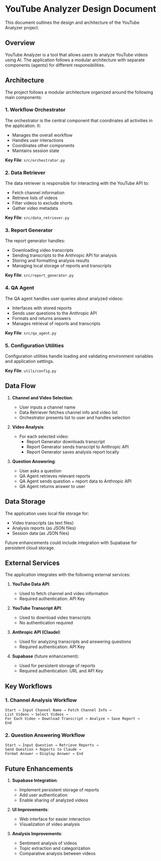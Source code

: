# YouTube Analyzer Design Document

This document outlines the design and architecture of the YouTube Analyzer project.

## Overview

YouTube Analyzer is a tool that allows users to analyze YouTube videos using AI. The application follows a modular architecture with separate components (agents) for different responsibilities.

## Architecture

The project follows a modular architecture organized around the following main components:

### 1. Workflow Orchestrator

The orchestrator is the central component that coordinates all activities in the application. It:

- Manages the overall workflow
- Handles user interactions
- Coordinates other components
- Maintains session state

**Key File**: `src/orchestrator.py`

### 2. Data Retriever

The data retriever is responsible for interacting with the YouTube API to:

- Fetch channel information
- Retrieve lists of videos
- Filter videos to exclude shorts
- Gather video metadata

**Key File**: `src/data_retriever.py`

### 3. Report Generator

The report generator handles:

- Downloading video transcripts
- Sending transcripts to the Anthropic API for analysis
- Storing and formatting analysis results
- Managing local storage of reports and transcripts

**Key File**: `src/report_generator.py`

### 4. QA Agent

The QA agent handles user queries about analyzed videos:

- Interfaces with stored reports
- Sends user questions to the Anthropic API
- Formats and returns answers
- Manages retrieval of reports and transcripts

**Key File**: `src/qa_agent.py`

### 5. Configuration Utilities

Configuration utilities handle loading and validating environment variables and application settings.

**Key File**: `utils/config.py`

## Data Flow

1. **Channel and Video Selection**:
   - User inputs a channel name
   - Data Retriever fetches channel info and video list
   - Orchestrator presents list to user and handles selection

2. **Video Analysis**:
   - For each selected video:
     - Report Generator downloads transcript
     - Report Generator sends transcript to Anthropic API
     - Report Generator saves analysis report locally

3. **Question Answering**:
   - User asks a question
   - QA Agent retrieves relevant reports
   - QA Agent sends question + report data to Anthropic API
   - QA Agent returns answer to user

## Data Storage

The application uses local file storage for:

- Video transcripts (as text files)
- Analysis reports (as JSON files)
- Session data (as JSON files)

Future enhancements could include integration with Supabase for persistent cloud storage.

## External Services

The application integrates with the following external services:

1. **YouTube Data API**:
   - Used to fetch channel and video information
   - Required authentication: API Key

2. **YouTube Transcript API**:
   - Used to download video transcripts
   - No authentication required

3. **Anthropic API (Claude)**:
   - Used for analyzing transcripts and answering questions
   - Required authentication: API Key

4. **Supabase** (future enhancement):
   - Used for persistent storage of reports
   - Required authentication: URL and API Key

## Key Workflows

### 1. Channel Analysis Workflow

```
Start → Input Channel Name → Fetch Channel Info →
List Videos → Select Videos →
For Each Video → Download Transcript → Analyze → Save Report →
End
```

### 2. Question Answering Workflow

```
Start → Input Question → Retrieve Reports →
Send Question + Reports to Claude →
Format Answer → Display Answer → End
```

## Future Enhancements

1. **Supabase Integration**:
   - Implement persistent storage of reports
   - Add user authentication
   - Enable sharing of analyzed videos

2. **UI Improvements**:
   - Web interface for easier interaction
   - Visualization of video analysis

3. **Analysis Improvements**:
   - Sentiment analysis of videos
   - Topic extraction and categorization
   - Comparative analysis between videos
